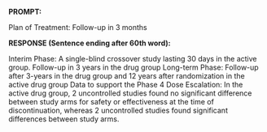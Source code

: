 **PROMPT:**

Plan of Treatment:  Follow-up in 3 months

**RESPONSE (Sentence ending after 60th word):**

Interim Phase:  A single-blind crossover study lasting 30 days in the active group. Follow-up in 3 years in the drug group  Long-term Phase:  Follow-up after 3-years in the drug group and 12 years after randomization in the active drug group  Data to support the Phase 4 Dose Escalation:  In the active drug group, 2 uncontrolled studies found no significant difference between study arms for safety or effectiveness at the time of discontinuation, whereas 2 uncontrolled studies found significant differences between study arms. 